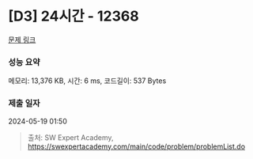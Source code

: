 # [D3] 24시간 - 12368 

[문제 링크](https://swexpertacademy.com/main/code/problem/problemDetail.do?contestProbId=AXsEBlLqedsDFARX) 

### 성능 요약

메모리: 13,376 KB, 시간: 6 ms, 코드길이: 537 Bytes

### 제출 일자

2024-05-19 01:50



> 출처: SW Expert Academy, https://swexpertacademy.com/main/code/problem/problemList.do